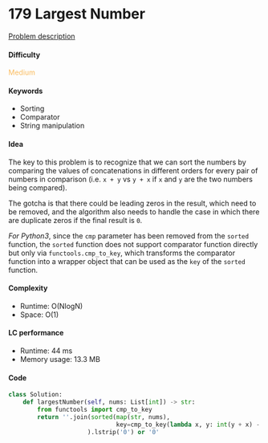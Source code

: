 179 Largest Number
=======================
[Problem description](https://leetcode.com/problems/largest-number/)

#### Difficulty
<span style="color:#FABC60">Medium</span>

#### Keywords
- Sorting
- Comparator
- String manipulation

#### Idea
The key to this problem is to recognize that we can sort the numbers by comparing the values of concatenations in different orders for every pair of numbers in comparison (i.e. `x + y` vs `y + x` if `x` and `y` are the two numbers being compared). 

The gotcha is that there could be leading zeros in the result, which need to be removed, and the algorithm also needs to handle the case in which there are duplicate zeros if the final result is `0`.

*For Python3*, since the `cmp` parameter has been removed from the `sorted` function, the `sorted` function does not support comparator function directly but only via `functools.cmp_to_key`, which transforms the comparator function into a wrapper object that can be used as the `key` of the `sorted` function. 

#### Complexity
- Runtime: O(NlogN)
- Space: O(1) 
  
#### LC performance
- Runtime: 44 ms
- Memory usage: 13.3 MB

#### Code
```python
class Solution:
    def largestNumber(self, nums: List[int]) -> str:
        from functools import cmp_to_key
        return ''.join(sorted(map(str, nums), 
                              key=cmp_to_key(lambda x, y: int(y + x) - int(x + y)))
                      ).lstrip('0') or '0'
```